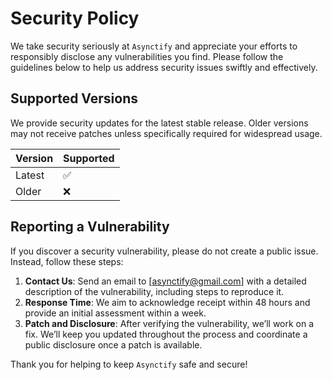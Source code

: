 # Security Policy

We take security seriously at `Asynctify` and appreciate your efforts to responsibly disclose any vulnerabilities you find. Please follow the guidelines below to help us address security issues swiftly and effectively.

## Supported Versions

We provide security updates for the latest stable release. Older versions may not receive patches unless specifically required for widespread usage.

| Version | Supported          |
| ------- | ------------------ |
| Latest  | :white_check_mark: |
| Older   | :x:                |

## Reporting a Vulnerability

If you discover a security vulnerability, please do not create a public issue. Instead, follow these steps:

1. **Contact Us**: Send an email to [asynctify@gmail.com] with a detailed description of the vulnerability, including steps to reproduce it.
2. **Response Time**: We aim to acknowledge receipt within 48 hours and provide an initial assessment within a week.
3. **Patch and Disclosure**: After verifying the vulnerability, we’ll work on a fix. We’ll keep you updated throughout the process and coordinate a public disclosure once a patch is available.

Thank you for helping to keep `Asynctify` safe and secure!
